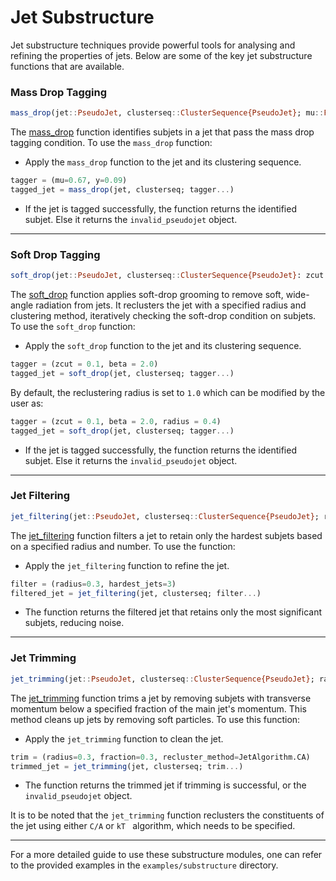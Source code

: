 # Jet Substructure

Jet substructure techniques provide powerful tools for analysing and refining the properties of jets. Below are some of the key jet substructure functions that are available.

### Mass Drop Tagging

```julia
mass_drop(jet::PseudoJet, clusterseq::ClusterSequence{PseudoJet}; mu::Float64, y::Float64) -> PseudoJet
```

The [mass_drop](@ref) function identifies subjets in a jet that pass the mass drop tagging condition. To use the `mass_drop` function:

- Apply the `mass_drop` function to the jet and its clustering sequence.

```julia
tagger = (mu=0.67, y=0.09)
tagged_jet = mass_drop(jet, clusterseq; tagger...)
```

- If the jet is tagged successfully, the function returns the identified subjet. Else it returns the `invalid_pseudojet` object.

---

### Soft Drop Tagging

```julia
soft_drop(jet::PseudoJet, clusterseq::ClusterSequence{PseudoJet}: zcut::Real, beta::Real) -> PseudoJet
```

The [soft_drop](@ref) function applies soft-drop grooming to remove soft, wide-angle radiation from jets. It reclusters the jet with a specified radius and clustering method, iteratively checking the soft-drop condition on subjets. To use the `soft_drop` function:

- Apply the `soft_drop` function to the jet and its clustering sequence.

```julia
tagger = (zcut = 0.1, beta = 2.0)
tagged_jet = soft_drop(jet, clusterseq; tagger...)
```

By default, the reclustering radius is set to `1.0` which can be modified by the user as:
```julia
tagger = (zcut = 0.1, beta = 2.0, radius = 0.4)
tagged_jet = soft_drop(jet, clusterseq; tagger...)
```

- If the jet is tagged successfully, the function returns the identified subjet. Else it returns the `invalid_pseudojet` object.

---

### Jet Filtering

```julia
jet_filtering(jet::PseudoJet, clusterseq::ClusterSequence{PseudoJet}; radius::Real, hardest_jets::Integer) -> PseudoJet
```

The [jet_filtering](@ref) function filters a jet to retain only the hardest subjets based on a specified radius and number. To use the function:

- Apply the `jet_filtering` function to refine the jet.

```julia
filter = (radius=0.3, hardest_jets=3)
filtered_jet = jet_filtering(jet, clusterseq; filter...)
```

- The function returns the filtered jet that retains only the most significant subjets, reducing noise.

---

### Jet Trimming

```julia
jet_trimming(jet::PseudoJet, clusterseq::ClusterSequence{PseudoJet}; radius::Real, fraction::Real, recluster_method::JetAlgorithm.Algorithm) -> PseudoJet
```

The [jet_trimming](@ref) function trims a jet by removing subjets with transverse momentum below a specified fraction of the main jet's momentum. This method cleans up jets by removing soft particles. To use this function:

- Apply the `jet_trimming` function to clean the jet.

```julia
trim = (radius=0.3, fraction=0.3, recluster_method=JetAlgorithm.CA)
trimmed_jet = jet_trimming(jet, clusterseq; trim...)
```

- The function returns the trimmed jet if trimming is successful, or the `invalid_pseudojet` object.

It is to be noted that the `jet_trimming` function reclusters the constituents of the jet using either `C/A` or `kT ` algorithm, which needs to be specified.

---

For a more detailed guide to use these substructure modules, one can refer to the provided examples in the `examples/substructure` directory.
